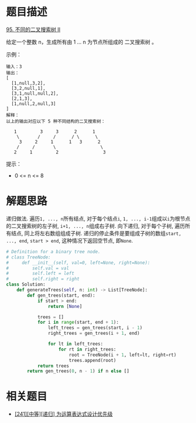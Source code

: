 # 题目描述

[95. 不同的二叉搜索树 II](https://leetcode-cn.com/problems/unique-binary-search-trees-ii/)

给定一个整数 n，生成所有由 1 ... n 为节点所组成的 二叉搜索树 。

示例：
```
输入：3
输出：
[
  [1,null,3,2],
  [3,2,null,1],
  [3,1,null,null,2],
  [2,1,3],
  [1,null,2,null,3]
]
解释：
以上的输出对应以下 5 种不同结构的二叉搜索树：

   1         3     3      2      1
    \       /     /      / \      \
     3     2     1      1   3      2
    /     /       \                 \
   2     1         2                 3
```

提示：

- 0 <= n <= 8

# 解题思路

递归做法. 遍历`1, ..., n`所有结点, 对于每个结点`i`, `1, ..., i-1`组成以`i`为根节点的二叉搜索树的左子树, `i+1, ..., n`组成右子树. 向下递归, 对于每个子树, 遍历所有结点, 同上将左右数组组成子树. 递归的停止条件是要组成子树的数组`start, ..., end`, `start > end`, 这种情况下返回空节点, 即`None`.

```python
# Definition for a binary tree node.
# class TreeNode:
#     def __init__(self, val=0, left=None, right=None):
#         self.val = val
#         self.left = left
#         self.right = right
class Solution:
    def generateTrees(self, n: int) -> List[TreeNode]:
        def gen_trees(start, end):
            if start > end:
                return [None]

            trees = []
            for i in range(start, end + 1):
                left_trees = gen_trees(start, i - 1)
                right_trees = gen_trees(i + 1, end)

                for lt in left_trees:
                    for rt in right_trees:
                        root = TreeNode(i + 1, left=lt, right=rt)
                        trees.append(root)
            return trees
        return gen_trees(0, n - 1) if n else []

```

# 相关题目

- [[241][中等][递归] 为运算表达式设计优先级](/Algorithm/递归/241-为运算表达式设计优先级.md)
